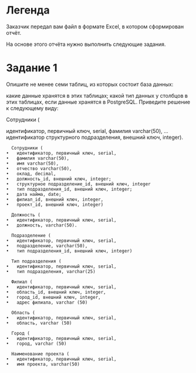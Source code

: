 # Легенда
Заказчик передал вам файл в формате Excel, в котором сформирован отчёт.

На основе этого отчёта нужно выполнить следующие задания.

# Задание 1
Опишите не менее семи таблиц, из которых состоит база данных:

какие данные хранятся в этих таблицах;
какой тип данных у столбцов в этих таблицах, если данные хранятся в PostgreSQL.
Приведите решение к следующему виду:

Сотрудники (

идентификатор, первичный ключ, serial,
фамилия varchar(50),
...
идентификатор структурного подразделения, внешний ключ, integer).




```
  Сотрудники (
•	идентификатор, первичный ключ, serial,
•	фамилия varchar(50),
•	имя varchar(50),
•	отчество varchar(50),
•	оклад, decimal,
•	должность_id, внешний ключ, integer;
•	структурное подразделение_id, внешний ключ, integer
•	тип подразделения_id, внешний ключ, integer;
•	дата найма, date;
•	филиал_id, внешний ключ, integer,
•	проект_id, внешний ключ, integer)

  Должность (
•	идентификатор, первичный ключ, serial,
•	должность, varchar(50).

  Подразделение (
•	идентификатор, первичный ключ, serial,
•	подразделение, varchar(50),
•	тип подразделения_id, внешний ключ, integer)

  Тип подразделения (
•	идентификатор, первичный ключ, serial,
•	тип подразделения, varchar(25)

  Филиал (
•	идентификатор, первичный ключ, serial,
•	область_id, внешний ключ, integer,
•	город_id, внешний ключ, integer,
•	адрес филиала, varchar (50)

  Область (
•	идентификатор, первичный ключ, serial,
•	область, varchar (50)

  Город (
•	идентификатор, первичный ключ, serial,
•	город, varchar (50)

  Наименование проекта (
•	идентификатор, первичный ключ, serial,
•	имя проекта, varchar(50)
```
